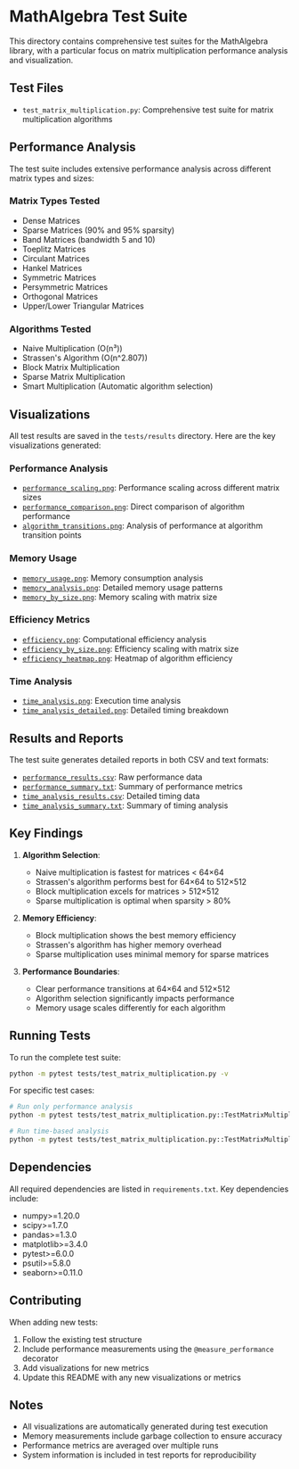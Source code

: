 # MathAlgebra Test Suite

This directory contains comprehensive test suites for the MathAlgebra library, with a particular focus on matrix multiplication performance analysis and visualization.

## Test Files

- `test_matrix_multiplication.py`: Comprehensive test suite for matrix multiplication algorithms

## Performance Analysis

The test suite includes extensive performance analysis across different matrix types and sizes:

### Matrix Types Tested
- Dense Matrices
- Sparse Matrices (90% and 95% sparsity)
- Band Matrices (bandwidth 5 and 10)
- Toeplitz Matrices
- Circulant Matrices
- Hankel Matrices
- Symmetric Matrices
- Persymmetric Matrices
- Orthogonal Matrices
- Upper/Lower Triangular Matrices

### Algorithms Tested
- Naive Multiplication (O(n³))
- Strassen's Algorithm (O(n^2.807))
- Block Matrix Multiplication
- Sparse Matrix Multiplication
- Smart Multiplication (Automatic algorithm selection)

## Visualizations

All test results are saved in the `tests/results` directory. Here are the key visualizations generated:

### Performance Analysis
- [`performance_scaling.png`](results/performance_scaling.png): Performance scaling across different matrix sizes
- [`performance_comparison.png`](results/performance_comparison.png): Direct comparison of algorithm performance
- [`algorithm_transitions.png`](results/algorithm_transitions.png): Analysis of performance at algorithm transition points

### Memory Usage
- [`memory_usage.png`](results/memory_usage.png): Memory consumption analysis
- [`memory_analysis.png`](results/memory_analysis.png): Detailed memory usage patterns
- [`memory_by_size.png`](results/memory_by_size.png): Memory scaling with matrix size

### Efficiency Metrics
- [`efficiency.png`](results/efficiency.png): Computational efficiency analysis
- [`efficiency_by_size.png`](results/efficiency_by_size.png): Efficiency scaling with matrix size
- [`efficiency_heatmap.png`](results/efficiency_heatmap.png): Heatmap of algorithm efficiency

### Time Analysis
- [`time_analysis.png`](results/time_analysis.png): Execution time analysis
- [`time_analysis_detailed.png`](results/time_analysis_detailed.png): Detailed timing breakdown

## Results and Reports

The test suite generates detailed reports in both CSV and text formats:

- [`performance_results.csv`](results/performance_results.csv): Raw performance data
- [`performance_summary.txt`](results/performance_summary.txt): Summary of performance metrics
- [`time_analysis_results.csv`](results/time_analysis_results.csv): Detailed timing data
- [`time_analysis_summary.txt`](results/time_analysis_summary.txt): Summary of timing analysis

## Key Findings

1. **Algorithm Selection**:
   - Naive multiplication is fastest for matrices < 64×64
   - Strassen's algorithm performs best for 64×64 to 512×512
   - Block multiplication excels for matrices > 512×512
   - Sparse multiplication is optimal when sparsity > 80%

2. **Memory Efficiency**:
   - Block multiplication shows the best memory efficiency
   - Strassen's algorithm has higher memory overhead
   - Sparse multiplication uses minimal memory for sparse matrices

3. **Performance Boundaries**:
   - Clear performance transitions at 64×64 and 512×512
   - Algorithm selection significantly impacts performance
   - Memory usage scales differently for each algorithm

## Running Tests

To run the complete test suite:

```bash
python -m pytest tests/test_matrix_multiplication.py -v
```

For specific test cases:

```bash
# Run only performance analysis
python -m pytest tests/test_matrix_multiplication.py::TestMatrixMultiplication::test_comprehensive_performance_analysis -v

# Run time-based analysis
python -m pytest tests/test_matrix_multiplication.py::TestMatrixMultiplication::test_time_based_analysis -v
```

## Dependencies

All required dependencies are listed in `requirements.txt`. Key dependencies include:
- numpy>=1.20.0
- scipy>=1.7.0
- pandas>=1.3.0
- matplotlib>=3.4.0
- pytest>=6.0.0
- psutil>=5.8.0
- seaborn>=0.11.0

## Contributing

When adding new tests:
1. Follow the existing test structure
2. Include performance measurements using the `@measure_performance` decorator
3. Add visualizations for new metrics
4. Update this README with any new visualizations or metrics

## Notes

- All visualizations are automatically generated during test execution
- Memory measurements include garbage collection to ensure accuracy
- Performance metrics are averaged over multiple runs
- System information is included in test reports for reproducibility 